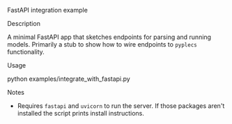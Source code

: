 FastAPI integration example

Description

A minimal FastAPI app that sketches endpoints for parsing and running models. Primarily a stub to show how to wire endpoints to `pyplecs` functionality.

Usage

python examples/integrate_with_fastapi.py

Notes

- Requires `fastapi` and `uvicorn` to run the server. If those packages aren't installed the script prints install instructions.
